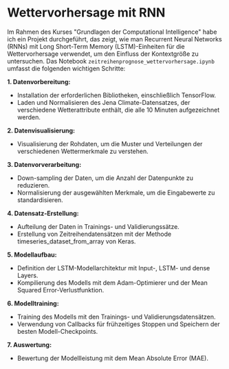 # Wettervorhersage mit RNN
Im Rahmen des Kurses "Grundlagen der Computational Intelligence" habe ich ein Projekt durchgeführt, das zeigt, wie man Recurrent Neural Networks (RNNs) mit Long Short-Term Memory (LSTM)-Einheiten für die Wettervorhersage verwendet, um den Einfluss der Kontextgröße zu untersuchen. Das Notebook `zeitreihenprognose_wettervorhersage.ipynb` umfasst die folgenden wichtigen Schritte:

**1. Datenvorbereitung:**
- Installation der erforderlichen Bibliotheken, einschließlich TensorFlow.
- Laden und Normalisieren des Jena Climate-Datensatzes, der verschiedene Wetterattribute enthält, die alle 10 Minuten aufgezeichnet werden.

**2. Datenvisualisierung:**
- Visualisierung der Rohdaten, um die Muster und Verteilungen der verschiedenen Wettermerkmale zu verstehen.

**3. Datenvorverarbeitung:**
- Down-sampling der Daten, um die Anzahl der Datenpunkte zu reduzieren.
- Normalisierung der ausgewählten Merkmale, um die Eingabewerte zu standardisieren.

**4. Datensatz-Erstellung:**
- Aufteilung der Daten in Trainings- und Validierungssätze.
- Erstellung von Zeitreihendatensätzen mit der Methode timeseries_dataset_from_array von Keras.

**5. Modellaufbau:**
- Definition der LSTM-Modellarchitektur mit Input-, LSTM- und dense Layers.
- Kompilierung des Modells mit dem Adam-Optimierer und der Mean Squared Error-Verlustfunktion.

**6. Modelltraining:**
- Training des Modells mit den Trainings- und Validierungsdatensätzen.
- Verwendung von Callbacks für frühzeitiges Stoppen und Speichern der besten Modell-Checkpoints.

**7. Auswertung:**
- Bewertung der Modellleistung mit dem Mean Absolute Error (MAE).
